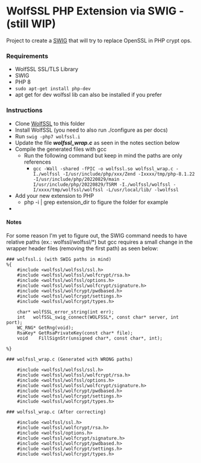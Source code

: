 # WolfSSL PHP Extension via SWIG - (still WIP)
Project to create a [SWIG](https://www.swig.org/Doc1.3/Php.html) that will try to replace OpenSSL in PHP crypt ops. 

### Requirements
- WolfSSL SSL/TLS Library
- SWIG
- PHP 8
- `sudo apt-get install php-dev`
- apt get for dev wolfssl lib can also be installed if you prefer


### Instructions

- Clone [WolfSSL](https://github.com/wolfSSL/wolfssl) to this folder
- Install WolfSSL (you need to also run ./configure as per docs)
- Run `swig -php7 wolfssl.i`
- Update the file _**wolfssl_wrap.c**_ as seen in the notes section below
- Compile the generated files with gcc
  - Run the following command but keep in mind the paths are only references
    - `gcc -Wall -shared -fPIC -o wolfssl.so wolfssl_wrap.c -I./wolfssl -I/usr/include/php/xxx/Zend -Ixxxx/tmp/php-8.1.22 -I/usr/include/php/20220829/main -I/usr/include/php/20220829/TSRM -I./wolfssl/wolfssl -I/xxxx/tmp/wolfssl/wolfssl -L/usr/local/lib/ -lwolfssl`
- Add your new extension to PHP
  - php -i | grep extension_dir to figure the folder for example
- 

#### Notes
For some reason I'm yet to figure out, the SWIG command needs to have relative paths (ex.: wolfssl/wolfssl/*) but gcc requires a small change in the wrapper header files (removing the first path) as seen below:
```
### wolfssl.i (with SWIG paths in mind) 
%{
    #include <wolfssl/wolfssl/ssl.h>
    #include <wolfssl/wolfssl/wolfcrypt/rsa.h>
    #include <wolfssl/wolfssl/options.h>
    #include <wolfssl/wolfssl/wolfcrypt/signature.h>
    #include <wolfssl/wolfcrypt/pwdbased.h>
    #include <wolfssl/wolfcrypt/settings.h>
    #include <wolfssl/wolfcrypt/types.h>

    char* wolfSSL_error_string(int err);
    int   wolfSSL_swig_connect(WOLFSSL*, const char* server, int port);
    WC_RNG* GetRng(void);
    RsaKey* GetRsaPrivateKey(const char* file);
    void    FillSignStr(unsigned char*, const char*, int);

%}

### wolfssl_wrap.c (Generated with WRONG paths)

    #include <wolfssl/wolfssl/ssl.h>
    #include <wolfssl/wolfssl/wolfcrypt/rsa.h>
    #include <wolfssl/wolfssl/options.h>
    #include <wolfssl/wolfssl/wolfcrypt/signature.h>
    #include <wolfssl/wolfcrypt/pwdbased.h>
    #include <wolfssl/wolfcrypt/settings.h>
    #include <wolfssl/wolfcrypt/types.h>

### wolfssl_wrap.c (After correcting)

    #include <wolfssl/ssl.h>
    #include <wolfssl/wolfcrypt/rsa.h>
    #include <wolfssl/options.h>
    #include <wolfssl/wolfcrypt/signature.h>
    #include <wolfssl/wolfcrypt/pwdbased.h>
    #include <wolfssl/wolfcrypt/settings.h>
    #include <wolfssl/wolfcrypt/types.h>

```
